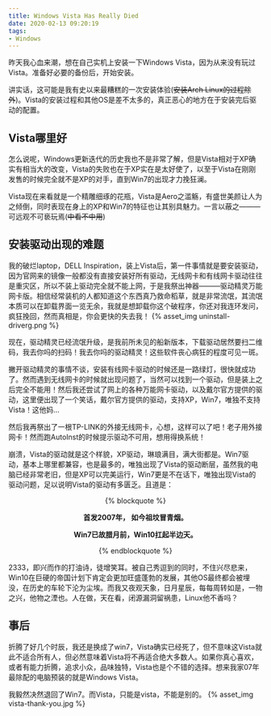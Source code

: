 ```yaml
---
title: Windows Vista Has Really Died
date: 2020-02-13 09:20:19
tags:
- Windows
---
```



昨天我心血来潮，想在自己实机上安装一下Windows Vista，因为从来没有玩过Vista。准备好必要的备份后，开始安装。

讲实话，这可能是我有史以来最糟糕的一次安装体验(~~安装Arch Linux的过程除外~~)。Vista的安装过程和其他OS是差不太多的，真正恶心的地方在于安装完后驱动的配置。

## Vista哪里好
怎么说呢，Windows更新迭代的历史我也不是非常了解，但是Vista相对于XP确实有相当大的改变，Vista的失败也在于XP实在是太好使了，以至于Vista在刚刚发售的时候完全就不是XP的对手，直到Win7的出现才力挽狂澜。

Vista现在来看就是一个精雕细琢的花瓶，Vista是Aero之滥觞，有盛世美颜让人为之倾倒，同时表现在身上的XP和Win7的特征也让其别具魅力。一言以蔽之———可远观不可亵玩焉(~~中看不中用~~)


## 安装驱动出现的难题
我的破烂laptop，DELL Inspiration，装上Vista后，第一件事情就是要安装驱动，因为官网来的镜像一般都没有直接安装好所有驱动，无线网卡和有线网卡驱动往往是重灾区，所以不装上驱动完全就不能上网，于是我祭出神器———驱动精灵万能网卡版。相信经常装机的人都知道这个东西真乃救命稻草，就是非常流氓，其流氓本质可以在卸载界面一览无余，我就是想卸载你这个破程序，你还对我连环发问，疯狂挽回，然而真相是，你会更快的失去我！
{% asset_img uninstall-driverg.png %}

现在，驱动精灵已经流氓升级，是我前所未见的船新版本，下载驱动居然要扫二维码，我去你吗的扫码！我去你吗的驱动精灵！这些软件丧心病狂的程度可见一斑。


撇开驱动精灵的事情不谈，安装有线网卡驱动的时候还是一路绿灯，很快就成功了。然而遇到无线网卡的时候就出现问题了，当然可以找到一个驱动，但是装上之后完全不能用！然后我还尝试了网上的各种万能网卡驱动，以及戴尔官方提供的驱动，这里便出现了一个笑话，戴尔官方提供的驱动，支持XP，Win7，唯独不支持Vista！这他妈...

然后我再祭出了一根TP-LINK的外接无线网卡，心想，这样可以了吧！老子用外接网卡！然而跑AutoInst的时候提示驱动不可用，想用得换系统！

崩溃，Vista的驱动就是这个样貌，XP驱动，琳琅满目，满大街都是。Win7驱动，基本上哪里都兼容，也是最多的，唯独出现了Vista的驱动断层，虽然我的电脑已经非常老旧，但是XP可以完美运行，Win7更是不在话下，唯独出现Vista的驱动问题，足以说明Vista的驱动有多匮乏。且道是：

<center>
{% blockquote %}

**首发2007年，    如今祖坟冒青烟。**

**Win7已故腊月前，Win10扛起半边天。**

{% endblockquote %}
</center>

2333，即兴而作的打油诗，徒增笑耳。被自己秀逗到的同时，不住兴尽悲来，Win10在巨硬的帝国计划下肯定会更加旺盛蓬勃的发展，其他OS最终都会被埋没，在历史的车轮下沦为尘埃。而我又夜观天象，日月星辰，每每周转如是，一物之兴，他物之湮也。人在做，天在看，闭源漏洞留祸患，Linux他不香吗？

## 事后

折腾了好几个时辰，我还是换成了win7，Vista确实已经死了，但不意味这Vista就此不适合所有人，但必然意味着Vista将不再适合绝大多数人。如果你真心喜欢，或者有能力折腾，追求小众，品味独特，Vista也是个不错的选择。想来我家07年最除配的电脑预装的就是Windows Vista。

我毅然决然退回了Win7。而Vista，只能是vista，不能是别的。
{% asset_img vista-thank-you.jpg %}




